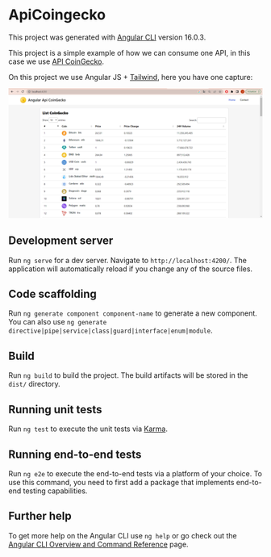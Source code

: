 # ApiCoingecko

This project was generated with [Angular CLI](https://github.com/angular/angular-cli) version 16.0.3.

This project is a simple example of how we can consume one API, in this case we use [API CoinGecko](https://www.coingecko.com/es/api).

On this project we use Angular JS + [Tailwind](https://tailwindcss.com/), here you have one capture:

![capture](https://github.com/Gerarca/AngularJS-API-CoinGecko-/blob/main/docs/capture.png?raw=true)

## Development server

Run `ng serve` for a dev server. Navigate to `http://localhost:4200/`. The application will automatically reload if you change any of the source files.

## Code scaffolding

Run `ng generate component component-name` to generate a new component. You can also use `ng generate directive|pipe|service|class|guard|interface|enum|module`.

## Build

Run `ng build` to build the project. The build artifacts will be stored in the `dist/` directory.

## Running unit tests

Run `ng test` to execute the unit tests via [Karma](https://karma-runner.github.io).

## Running end-to-end tests

Run `ng e2e` to execute the end-to-end tests via a platform of your choice. To use this command, you need to first add a package that implements end-to-end testing capabilities.

## Further help

To get more help on the Angular CLI use `ng help` or go check out the [Angular CLI Overview and Command Reference](https://angular.io/cli) page.
